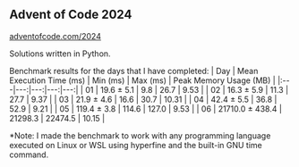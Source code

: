 ## Advent of Code 2024
[adventofcode.com/2024](https://adventofcode.com/2024)

Solutions written in Python.

Benchmark results for the days that I have completed:
| Day | Mean Execution Time (ms) | Min (ms) | Max (ms) | Peak Memory Usage (MB) |
|:---|---:|---:|---:|---:|
| 01 | 19.6 ± 5.1 | 9.8 | 26.7 | 9.53 |
| 02 | 16.3 ± 5.9 | 11.3 | 27.7 | 9.37 |
| 03 | 21.9 ± 4.6 | 16.6 | 30.7 | 10.31 |
| 04 | 42.4 ± 5.5 | 36.8 | 52.9 | 9.21 |
| 05 | 119.4 ± 3.8 | 114.6 | 127.0 | 9.53 |
| 06 | 21710.0 ± 438.4 | 21298.3 | 22474.5 | 10.15 |

*Note: I made the benchmark to work with any programming language executed on Linux or WSL using hyperfine and the built-in GNU time command.